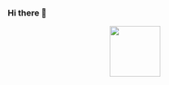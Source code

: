 ### Hi there 👋
 <div id="header" align="center">
  <img src="https://media.giphy.com/media/S9oNGC1E42VT2JRysv/giphy.gif" width="100"/>
</div>

<!--
**DoraRitchikk/DoraRitchikk** is a ✨ _special_ ✨ repository because its `README.md` (this file) appears on your GitHub profile.

Here are some ideas to get you started:

- 🔭 I’m currently working on ...
- 🌱 I’m currently learning ...
- 👯 I’m looking to collaborate on ...
- 🤔 I’m looking for help with ...
- 💬 Ask me about ...
- 📫 How to reach me: ...
- 😄 Pronouns: ...
- ⚡ Fun fact: ...
-->
